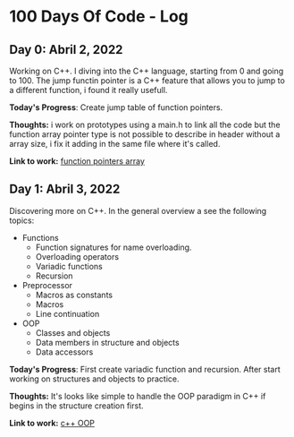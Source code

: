 # 100 Days Of Code - Log

## Day 0: Abril 2, 2022

Working on C++. I diving into the C++ language, starting from 0 and going to 100.
The jump functin pointer is a C++ feature that allows you to jump to a different function, i found it really usefull.

**Today's Progress**: Create jump table of function pointers.

**Thoughts:** i work on prototypes using a main.h to link all the code but the function array pointer type is not possible to describe in header without a array size, i fix it adding in the same file where it's called.

**Link to work:** [function pointers array](https://github.com/ralexrivero/cpp/tree/main/02-functions/22-jump_table)

## Day 1: Abril 3, 2022

Discovering more on C++. In the general overview a see the following topics:

- Functions
  - Function signatures for name overloading.
  - Overloading operators
  - Variadic functions
  - Recursion
- Preprocessor
  - Macros as constants
  - Macros
  - Line continuation
- OOP
  - Classes and objects
  - Data members in structure and objects
  - Data accessors

**Today's Progress**: First create variadic function and recursion. After start working on structures and objects to practice.

**Thoughts:** It's looks like simple to handle the OOP paradigm in C++ if begins in the structure creation first.

**Link to work:** [c++ OOP](https://github.com/ralexrivero/cpp/tree/main/04-OOP)
